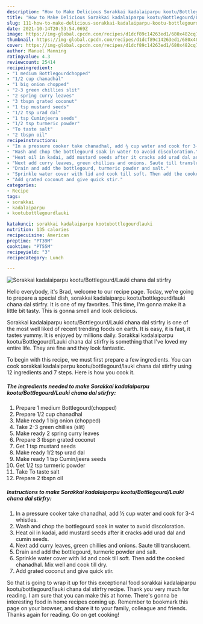 ```yaml
---
description: "How to Make Delicious Sorakkai kadalaiparpu kootu/Bottlegourd/Lauki chana dal stirfry"
title: "How to Make Delicious Sorakkai kadalaiparpu kootu/Bottlegourd/Lauki chana dal stirfry"
slug: 111-how-to-make-delicious-sorakkai-kadalaiparpu-kootu-bottlegourd-lauki-chana-dal-stirfry
date: 2021-10-14T20:53:54.069Z
image: https://img-global.cpcdn.com/recipes/d1dcf89c14263ed1/680x482cq70/sorakkai-kadalaiparpu-kootubottlegourdlauki-chana-dal-stirfry-recipe-main-photo.jpg
thumbnail: https://img-global.cpcdn.com/recipes/d1dcf89c14263ed1/680x482cq70/sorakkai-kadalaiparpu-kootubottlegourdlauki-chana-dal-stirfry-recipe-main-photo.jpg
cover: https://img-global.cpcdn.com/recipes/d1dcf89c14263ed1/680x482cq70/sorakkai-kadalaiparpu-kootubottlegourdlauki-chana-dal-stirfry-recipe-main-photo.jpg
author: Manuel Manning
ratingvalue: 4.3
reviewcount: 25414
recipeingredient:
- "1 medium Bottlegourdchopped"
- "1/2 cup chanadhal"
- "1 big onion chopped"
- "2-3 green chillies slit"
- "2 spring curry leaves"
- "3 tbspn grated coconut"
- "1 tsp mustard seeds"
- "1/2 tsp urad dal"
- "1 tsp Cuminjeera seeds"
- "1/2 tsp turmeric powder"
- "To taste salt"
- "2 tbspn oil"
recipeinstructions:
- "In a pressure cooker take chanadhal, add ½ cup water and cook for 3-4 whistles."
- "Wash and chop the bottlegourd soak in water to avoid discoloration."
- "Heat oil in kadai, add mustard seeds after it cracks add urad dal and cumin seeds."
- "Next add curry leaves, green chillies and onions. Saute till translucent."
- "Drain and add the bottlegourd, turmeric powder and salt."
- "Sprinkle water cover with lid and cook till soft. Then add the cooked chanadhal. Mix well and cook till dry."
- "Add grated coconut and give quick stir."
categories:
- Recipe
tags:
- sorakkai
- kadalaiparpu
- kootubottlegourdlauki

katakunci: sorakkai kadalaiparpu kootubottlegourdlauki 
nutrition: 135 calories
recipecuisine: American
preptime: "PT39M"
cooktime: "PT55M"
recipeyield: "3"
recipecategory: Lunch

---
```



![Sorakkai kadalaiparpu kootu/Bottlegourd/Lauki chana dal stirfry](https://img-global.cpcdn.com/recipes/d1dcf89c14263ed1/680x482cq70/sorakkai-kadalaiparpu-kootubottlegourdlauki-chana-dal-stirfry-recipe-main-photo.jpg)

Hello everybody, it's Brad, welcome to our recipe page. Today, we're going to prepare a special dish, sorakkai kadalaiparpu kootu/bottlegourd/lauki chana dal stirfry. It is one of my favorites. This time, I'm gonna make it a little bit tasty. This is gonna smell and look delicious.

Sorakkai kadalaiparpu kootu/Bottlegourd/Lauki chana dal stirfry is one of the most well liked of recent trending foods on earth. It is easy, it is fast, it tastes yummy. It is enjoyed by millions daily. Sorakkai kadalaiparpu kootu/Bottlegourd/Lauki chana dal stirfry is something that I've loved my entire life. They are fine and they look fantastic.




To begin with this recipe, we must first prepare a few ingredients. You can cook sorakkai kadalaiparpu kootu/bottlegourd/lauki chana dal stirfry using 12 ingredients and 7 steps. Here is how you cook it.

<!--inarticleads1-->

##### The ingredients needed to make Sorakkai kadalaiparpu kootu/Bottlegourd/Lauki chana dal stirfry:

1. Prepare 1 medium Bottlegourd(chopped)
1. Prepare 1/2 cup chanadhal
1. Make ready 1 big onion (chopped)
1. Take 2-3 green chillies (slit)
1. Make ready 2 spring curry leaves
1. Prepare 3 tbspn grated coconut
1. Get 1 tsp mustard seeds
1. Make ready 1/2 tsp urad dal
1. Make ready 1 tsp Cumin/jeera seeds
1. Get 1/2 tsp turmeric powder
1. Take To taste salt
1. Prepare 2 tbspn oil




<!--inarticleads2-->

##### Instructions to make Sorakkai kadalaiparpu kootu/Bottlegourd/Lauki chana dal stirfry:

1. In a pressure cooker take chanadhal, add ½ cup water and cook for 3-4 whistles.
1. Wash and chop the bottlegourd soak in water to avoid discoloration.
1. Heat oil in kadai, add mustard seeds after it cracks add urad dal and cumin seeds.
1. Next add curry leaves, green chillies and onions. Saute till translucent.
1. Drain and add the bottlegourd, turmeric powder and salt.
1. Sprinkle water cover with lid and cook till soft. Then add the cooked chanadhal. Mix well and cook till dry.
1. Add grated coconut and give quick stir.




So that is going to wrap it up for this exceptional food sorakkai kadalaiparpu kootu/bottlegourd/lauki chana dal stirfry recipe. Thank you very much for reading. I am sure that you can make this at home. There's gonna be interesting food in home recipes coming up. Remember to bookmark this page on your browser, and share it to your family, colleague and friends. Thanks again for reading. Go on get cooking!
